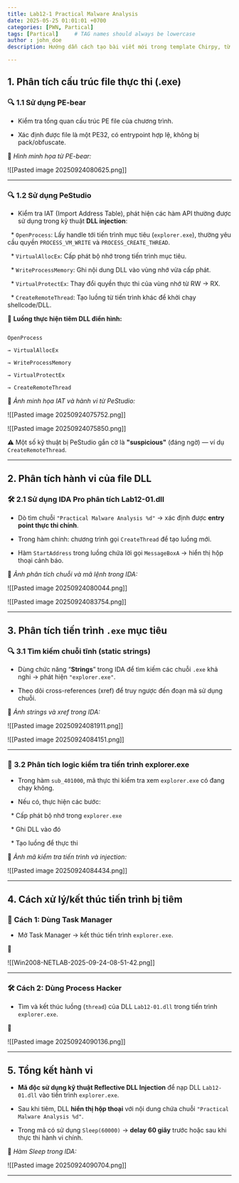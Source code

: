 ```yaml
---
title: Lab12-1 Practical Malware Analysis
date: 2025-05-25 01:01:01 +0700
categories: [PWN, Partical]
tags: [Partical]     # TAG names should always be lowercase
author : john_doe
description: Hướng dẫn cách tạo bài viết mới trong template Chirpy, từ đặt tên, tạo file đến thêm mô tả, tác giả, bình luận...

---
```




## **1. Phân tích cấu trúc file thực thi (.exe)**



### 🔍 **1.1 Sử dụng PE-bear**



* Kiểm tra tổng quan cấu trúc PE file của chương trình.

* Xác định được file là một PE32, có entrypoint hợp lệ, không bị pack/obfuscate.



📸 *Hình minh họa từ PE-bear:*

![[Pasted image 20250924080625.png]]



---



### 🔍 **1.2 Sử dụng PeStudio**



* Kiểm tra IAT (Import Address Table), phát hiện các hàm API thường được sử dụng trong kỹ thuật **DLL injection**:



  * `OpenProcess`: Lấy handle tới tiến trình mục tiêu (`explorer.exe`), thường yêu cầu quyền `PROCESS_VM_WRITE` và `PROCESS_CREATE_THREAD`.

  * `VirtualAllocEx`: Cấp phát bộ nhớ trong tiến trình mục tiêu.

  * `WriteProcessMemory`: Ghi nội dung DLL vào vùng nhớ vừa cấp phát.

  * `VirtualProtectEx`: Thay đổi quyền thực thi của vùng nhớ từ RW → RX.

  * `CreateRemoteThread`: Tạo luồng từ tiến trình khác để khởi chạy shellcode/DLL.



🧩 **Luồng thực hiện tiêm DLL điển hình:**



```

OpenProcess

→ VirtualAllocEx

→ WriteProcessMemory

→ VirtualProtectEx

→ CreateRemoteThread

```



📸 *Ảnh minh họa IAT và hành vi từ PeStudio:*

![[Pasted image 20250924075752.png]]

![[Pasted image 20250924075850.png]]



⚠️ Một số kỹ thuật bị PeStudio gắn cờ là **"suspicious"** (đáng ngờ) — ví dụ `CreateRemoteThread`.



---



## **2. Phân tích hành vi của file DLL**



### 🛠 **2.1 Sử dụng IDA Pro phân tích Lab12-01.dll**



* Dò tìm chuỗi `"Practical Malware Analysis %d"` → xác định được **entry point thực thi chính**.

* Trong hàm chính: chương trình gọi `CreateThread` để tạo luồng mới.

* Hàm `StartAddress` trong luồng chứa lời gọi `MessageBoxA` → hiển thị hộp thoại cảnh báo.



📸 *Ảnh phân tích chuỗi và mã lệnh trong IDA:*

![[Pasted image 20250924080044.png]]

![[Pasted image 20250924083754.png]]



---



## **3. Phân tích tiến trình `.exe` mục tiêu**



### 🔍 **3.1 Tìm kiếm chuỗi tĩnh (static strings)**



* Dùng chức năng “**Strings**” trong IDA để tìm kiếm các chuỗi `.exe` khả nghi → phát hiện `"explorer.exe"`.

* Theo dõi cross-references (xref) để truy ngược đến đoạn mã sử dụng chuỗi.



📸 *Ảnh strings và xref trong IDA:*

![[Pasted image 20250924081911.png]]

![[Pasted image 20250924084151.png]]



---



### 🔎 **3.2 Phân tích logic kiểm tra tiến trình explorer.exe**



* Trong hàm `sub_401000`, mã thực thi kiểm tra xem `explorer.exe` có đang chạy không.

* Nếu có, thực hiện các bước:



  * Cấp phát bộ nhớ trong `explorer.exe`

  * Ghi DLL vào đó

  * Tạo luồng để thực thi



📸 *Ảnh mã kiểm tra tiến trình và injection:*

![[Pasted image 20250924084434.png]]



---



## **4. Cách xử lý/kết thúc tiến trình bị tiêm**



### 🛑 **Cách 1: Dùng Task Manager**



* Mở Task Manager → kết thúc tiến trình `explorer.exe`.



📸

![[Win2008-NETLAB-2025-09-24-08-51-42.png]]



---



### 🛠 **Cách 2: Dùng Process Hacker**



* Tìm và kết thúc luồng (`thread`) của DLL `Lab12-01.dll` trong tiến trình `explorer.exe`.



📸

![[Pasted image 20250924090136.png]]



---



## **5. Tổng kết hành vi**



* **Mã độc sử dụng kỹ thuật Reflective DLL Injection** để nạp DLL `Lab12-01.dll` vào tiến trình `explorer.exe`.

* Sau khi tiêm, DLL **hiển thị hộp thoại** với nội dung chứa chuỗi `"Practical Malware Analysis %d"`.

* Trong mã có sử dụng `Sleep(60000)` → **delay 60 giây** trước hoặc sau khi thực thi hành vi chính.



📸 *Hàm Sleep trong IDA:*

![[Pasted image 20250924090704.png]]



---
